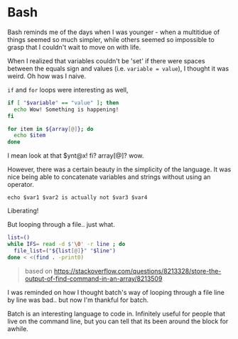 # Bash

Bash reminds me of the days when I was younger - when a multitidue of things seemed so much simpler, while others seemed so impossible to grasp that I couldn't wait to move on with life.  

When I realized that variables couldn't be 'set' if there were spaces between the equals sign and values (i.e. `variable = value`), I thought it was weird. Oh how was I naive.

`if` and `for` loops were interesting as well,

```bash
if [ "$variable" == "value" ]; then
  echo Wow! Something is happening!
fi
```

```bash
for item in ${array[@]}; do
  echo $item
done
```

I mean look at that $ynt@x! fi? array[@]? wow.  

However, there was a certain beauty in the simplicity of the language. It was nice being able to concatenate variables and strings without using an operator.  

`echo $var1 $var2 is actually not $var3 $var4`

Liberating!  

But looping through a file.. just what.

```bash
list=()
while IFS= read -d $'\0' -r line ; do
  file_list=("${list[@]}" "$line")
done < <(find . -print0)
```
> based on https://stackoverflow.com/questions/8213328/store-the-output-of-find-command-in-an-array/8213509

I was reminded on how I thought batch's way of looping through a file line by line was bad.. but now I'm thankful for batch.

Batch is an interesting language to code in. Infinitely useful for people that live on the command line, but you can tell that its been around the block for awhile.
